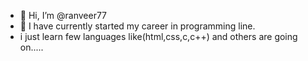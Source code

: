 - 👋 Hi, I’m @ranveer77
- 🌱 I have currently started my career in programming line.
- i just learn few languages like(html,css,c,c++) and others are going on.....

<!---
ranveer77/ranveer77 is a ✨ special ✨ repository because its `README.md` (this file) appears on your GitHub profile.
You can click the Preview link to take a look at your changes.
--->
